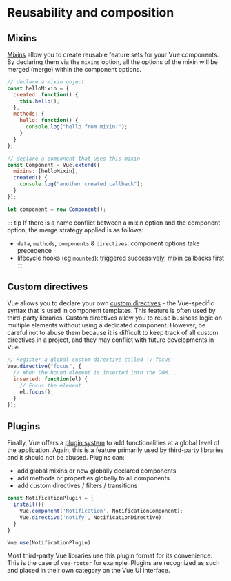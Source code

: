 # Reusability and composition

## Mixins

[Mixins](https://vuejs.org/v2/guide/mixins.html) allow you to create reusable feature sets for your Vue components. By declaring them via the `mixins` option, all the options of the mixin will be merged (merge) within the component options.

```js
// declare a mixin object
const helloMixin = {
  created: function() {
    this.hello();
  },
  methods: {
    hello: function() {
      console.log("hello from mixin!");
    }
  }
};

// declare a component that uses this mixin
const Component = Vue.extend({
  mixins: [helloMixin],
  created() {
    console.log("another created callback");
  }
});

let component = new Component();
```

::: tip
If there is a name conflict between a mixin option and the component option, the merge strategy applied is as follows:

- `data`, `methods`, `components` & `directives`: component options take precedence
- lifecycle hooks (eg `mounted`): triggered successively, mixin callbacks first
  :::

## Custom directives

Vue allows you to declare your own [custom directives](https://vuejs.org/v2/guide/custom-directive.html) - the Vue-specific syntax that is used in component templates. This feature is often used by third-party libraries. Custom directives allow you to reuse business logic on multiple elements without using a dedicated component. However, be careful not to abuse them because it is difficult to keep track of all custom directives in a project, and they may conflict with future developments in Vue.

```js
// Register a global custom directive called 'v-focus'
Vue.directive("focus", {
  // When the bound element is inserted into the DOM...
  inserted: function(el) {
    // Focus the element
    el.focus();
  }
});
```

## Plugins

Finally, Vue offers a [plugin system](https://vuejs.org/v2/guide/plugins.html) to add functionalities at a global level of the application. Again, this is a feature primarily used by third-party libraries and it should not be abused. Plugins can:

- add global mixins or new globally declared components
- add methods or properties globally to all components
- add custom directives / filters / transitions

```js
const NotificationPlugin = {
  install(){
    Vue.component('Notification', NotificationComponent);
    Vue.directive('notify', NotificationDirective):
  }
}

Vue.use(NotificationPlugin)
```

Most third-party Vue libraries use this plugin format for its convenience. This is the case of `vue-router` for example. Plugins are recognized as such and placed in their own category on the Vue UI interface.
